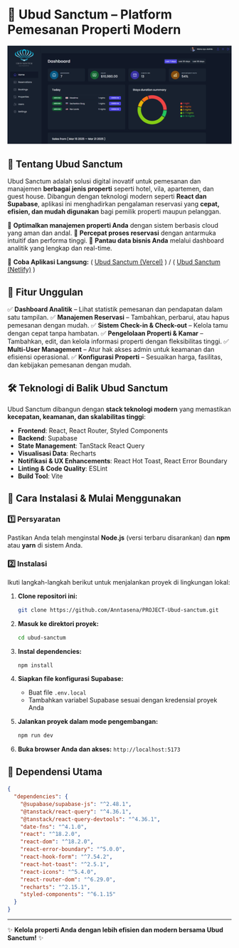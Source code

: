 # 🌿 Ubud Sanctum – Platform Pemesanan Properti Modern

![Ubud Sanctum Preview Website](public/dashboard_page.png)

## 🏡 Tentang Ubud Sanctum

Ubud Sanctum adalah solusi digital inovatif untuk pemesanan dan manajemen **berbagai jenis properti** seperti hotel, vila, apartemen, dan guest house. Dibangun dengan teknologi modern seperti **React dan Supabase**, aplikasi ini menghadirkan pengalaman reservasi yang **cepat, efisien, dan mudah digunakan** bagi pemilik properti maupun pelanggan.

🔹 **Optimalkan manajemen properti Anda** dengan sistem berbasis cloud yang aman dan andal.
🔹 **Percepat proses reservasi** dengan antarmuka intuitif dan performa tinggi.
🔹 **Pantau data bisnis Anda** melalui dashboard analitik yang lengkap dan real-time.

🔗 **Coba Aplikasi Langsung:** (  [Ubud Sanctum (Vercel)](https://ubudsanctum.vercel.app/)  )   /   (  [Ubud Sanctum (Netlify)](https://ubudsanctum.netlify.app)  )

## 🚀 Fitur Unggulan

✅ **Dashboard Analitik** – Lihat statistik pemesanan dan pendapatan dalam satu tampilan.
✅ **Manajemen Reservasi** – Tambahkan, perbarui, atau hapus pemesanan dengan mudah.
✅ **Sistem Check-in & Check-out** – Kelola tamu dengan cepat tanpa hambatan.
✅ **Pengelolaan Properti & Kamar** – Tambahkan, edit, dan kelola informasi properti dengan fleksibilitas tinggi.
✅ **Multi-User Management** – Atur hak akses admin untuk keamanan dan efisiensi operasional.
✅ **Konfigurasi Properti** – Sesuaikan harga, fasilitas, dan kebijakan pemesanan dengan mudah.

## 🛠 Teknologi di Balik Ubud Sanctum

Ubud Sanctum dibangun dengan **stack teknologi modern** yang memastikan **kecepatan, keamanan, dan skalabilitas tinggi**:

- **Frontend**: React, React Router, Styled Components
- **Backend**: Supabase
- **State Management**: TanStack React Query
- **Visualisasi Data**: Recharts
- **Notifikasi & UX Enhancements**: React Hot Toast, React Error Boundary
- **Linting & Code Quality**: ESLint
- **Build Tool**: Vite

## 🚀 Cara Instalasi & Mulai Menggunakan

### 1️⃣ Persyaratan

Pastikan Anda telah menginstal **Node.js** (versi terbaru disarankan) dan **npm** atau **yarn** di sistem Anda.

### 2️⃣ Instalasi

Ikuti langkah-langkah berikut untuk menjalankan proyek di lingkungan lokal:

1. **Clone repositori ini:**
   ```sh
   git clone https://github.com/Anntasena/PROJECT-Ubud-sanctum.git
   ```
2. **Masuk ke direktori proyek:**
   ```sh
   cd ubud-sanctum
   ```
3. **Instal dependencies:**
   ```sh
   npm install
   ```
4. **Siapkan file konfigurasi Supabase:**

   - Buat file `.env.local`
   - Tambahkan variabel Supabase sesuai dengan kredensial proyek Anda

5. **Jalankan proyek dalam mode pengembangan:**
   ```sh
   npm run dev
   ```
6. **Buka browser Anda dan akses:** `http://localhost:5173`

## 📜 Dependensi Utama

```json
{
  "dependencies": {
    "@supabase/supabase-js": "^2.48.1",
    "@tanstack/react-query": "^4.36.1",
    "@tanstack/react-query-devtools": "^4.36.1",
    "date-fns": "^4.1.0",
    "react": "^18.2.0",
    "react-dom": "^18.2.0",
    "react-error-boundary": "^5.0.0",
    "react-hook-form": "^7.54.2",
    "react-hot-toast": "^2.5.1",
    "react-icons": "^5.4.0",
    "react-router-dom": "^6.29.0",
    "recharts": "^2.15.1",
    "styled-components": "^6.1.15"
  }
}
```

---

✨ **Kelola properti Anda dengan lebih efisien dan modern bersama Ubud Sanctum!** ✨
